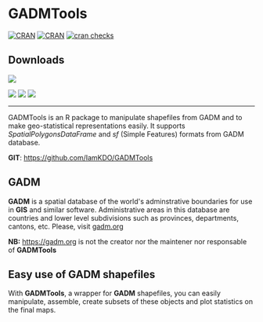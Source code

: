 # GADMTools 

[![CRAN](https://www.r-pkg.org/badges/version/GADMTools)](https://CRAN.R-project.org/package=GADMTools) [![CRAN](https://www.r-pkg.org/badges/version-last-release/GADMTools)](https://CRAN.R-project.org/package=GADMTools)
[![cran checks](https://cranchecks.info/badges/worst/GADMTools)](https://CRAN.R-project.org/web/checks/check_results_GADMTools.html)


## Downloads

[![](https://cranlogs.r-pkg.org/badges/grand-total/GADMTools?color=brightgreen)](https://cran.r-project.org/package=GADMTools)

[![](https://cranlogs.r-pkg.org/badges/GADMTools)](https://cran.r-project.org/package=GADMTools)
[![](https://cranlogs.r-pkg.org/badges/last-week/GADMTools)](https://cran.r-project.org/package=GADMTools)
[![](https://cranlogs.r-pkg.org/badges/last-day/GADMTools)](https://cran.r-project.org/package=GADMTools)

-----------------------------------------------------

GADMTools is an R package to manipulate shapefiles from GADM and to make geo-statistical representations easily. It supports *SpatialPolygonsDataFrame* and *sf* (Simple Features) formats from GADM database.

**GIT**: https://github.com/IamKDO/GADMTools

## GADM

**GADM** is a spatial database of the world's adminstrative boundaries for use in **GIS** and similar software. Administrative areas in this database are countries and lower level subdivisions such as provinces, departments, cantons, etc.
Please, visit [gadm.org](https://gadm.org/) 

**NB:** https://gadm.org is not the creator nor the maintener nor responsable of **GADMTools**

## Easy use of GADM shapefiles

With **GADMTools**, a wrapper for **GADM** shapefiles, you can easily manipulate, assemble, create subsets of these objects and plot statistics on the final maps.


